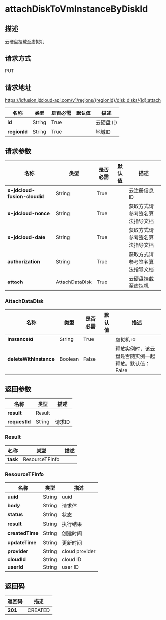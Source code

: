 # attachDiskToVmInstanceByDiskId


## 描述
云硬盘挂载至虚拟机

## 请求方式
PUT

## 请求地址
https://jdfusion.jdcloud-api.com/v1/regions/{regionId}/disk_disks/{id}:attach

|名称|类型|是否必需|默认值|描述|
|---|---|---|---|---|
|**id**|String|True| |云硬盘 ID|
|**regionId**|String|True| |地域ID|

## 请求参数
|名称|类型|是否必需|默认值|描述|
|---|---|---|---|---|
|**x-jdcloud-fusion-cloudid**|String|True| |云注册信息ID|
|**x-jdcloud-nonce**|String|True| |获取方式请参考签名算法指导文档|
|**x-jdcloud-date**|String|True| |获取方式请参考签名算法指导文档|
|**authorization**|String|True| |获取方式请参考签名算法指导文档|
|**attach**|AttachDataDisk|True| |云硬盘挂载至虚拟机|

### AttachDataDisk
|名称|类型|是否必需|默认值|描述|
|---|---|---|---|---|
|**instanceId**|String|True| |虚拟机 id|
|**deleteWithInstance**|Boolean|False| |释放实例时，该云盘是否随实例一起释放。默认值：False|

## 返回参数
|名称|类型|描述|
|---|---|---|
|**result**|Result| |
|**requestId**|String|请求ID|

### Result
|名称|类型|描述|
|---|---|---|
|**task**|ResourceTFInfo| |
### ResourceTFInfo
|名称|类型|描述|
|---|---|---|
|**uuid**|String|uuid|
|**body**|String|请求体|
|**status**|String|状态|
|**result**|String|执行结果|
|**createdTime**|String|创建时间|
|**updateTime**|String|更新时间|
|**provider**|String|cloud provider|
|**cloudId**|String|cloud ID|
|**userId**|String|user ID|

## 返回码
|返回码|描述|
|---|---|
|**201**|CREATED|
